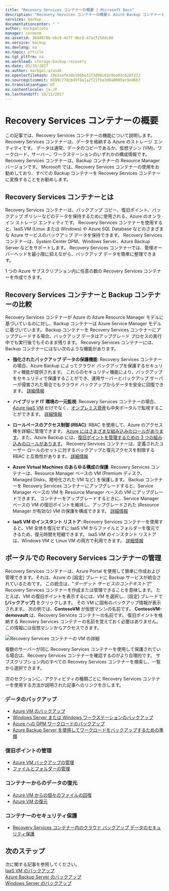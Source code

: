 ```yaml
---
title: "Recovery Services コンテナーの概要 | Microsoft Docs"
description: "Recovery Services コンテナーの概要と Azure Backup コンテナーとの比較。"
services: backup
documentationcenter: " "
author: markgalioto
manager: carmonm
ms.assetid: 38d4078b-ebc8-41ff-9bc8-47acf256dc80
ms.service: backup
ms.devlang: na
ms.topic: article
ms.tgt_pltfrm: na
ms.workload: storage-backup-recovery
ms.date: 05/15/2017
ms.author: markgal;arunak
ms.openlocfilehash: 19e2aafe3de106be32f3d90c63c0ea03c626f272
ms.sourcegitcommit: 6699c77dcbd5f8a1a2f21fba3d0a0005ac9ed6b7
ms.translationtype: HT
ms.contentlocale: ja-JP
ms.lasthandoff: 10/11/2017
---
```

# <a name="recovery-services-vaults-overview"></a>Recovery Services コンテナーの概要

この記事では、Recovery Services コンテナーの機能について説明します。 Recovery Services コンテナーは、データを格納する Azure のストレージ エンティティです。 データは通常、データのコピーであるか、仮想マシン (VM)、ワークロード、サーバー、ワークステーションのいずれかの構成情報です。 Recovery Services コンテナーは、Backup コンテナーの Resource Manager バージョンです。 Microsoft では、Recovery Services コンテナーの使用をお勧めしており、すべての Backup コンテナーを Recovery Services コンテナーに変換することをお勧めします。

## <a name="what-is-a-recovery-services-vault"></a>Recovery Services コンテナーとは

Recovery Services コンテナーは、バックアップ コピー、復旧ポイント、バックアップ ポリシーなどのデータを保持するために使用される、Azure のオンライン ストレージ エンティティです。 Recovery Services コンテナーを使用すると、IaaS VM (Linux または Windows) や Azure SQL Database などのさまざまな Azure サービスのバックアップ データを保持できます。 Recovery Services コンテナーは、System Center DPM、Windows Server、Azure Backup Server などをサポートします。 Recovery Services コンテナーでは、管理オーバーヘッドを最小限に抑えながら、バックアップ データを簡単に整理できます。

1 つの Azure サブスクリプション内に任意の数の Recovery Services コンテナーを作成できます。

## <a name="comparing-recovery-services-vaults-and-backup-vaults"></a>Recovery Services コンテナーと Backup コンテナーの比較

Recovery Services コンテナーが Azure の Azure Resource Manager モデルに基づいているのに対し、Backup コンテナーは Azure Service Manager モデルに基づいています。 Backup コンテナーを Recovery Services コンテナーにアップグレードする場合、バックアップ データはアップグレード プロセスの実行中でも実行後でもそのまま残ります。 Recovery Services コンテナーには、Backup コンテナーにはない次のような機能があります。

- **強化されたバックアップ データの保護機能**: Recovery Services コンテナーの場合、Azure Backup によってクラウド バックアップを保護するセキュリティ機能が提供されます。 これらのセキュリティ機能により、バックアップをセキュリティで保護することができ、運用サーバーとバックアップ サーバーが侵害された場合でもクラウド バックアップからデータを安全に回復できます。 [詳細情報](backup-azure-security-feature.md)

- **ハイブリッド IT 環境の一元監視**: Recovery Services コンテナーの場合、[Azure IaaS VM](backup-azure-manage-vms.md) だけでなく、[オンプレミス資産](backup-azure-manage-windows-server.md#manage-backup-items)も中央ポータルで監視することができます。 [詳細情報](http://azure.microsoft.com/blog/alerting-and-monitoring-for-azure-backup)

- **ロールベースのアクセス制御 (RBAC)**: RBAC を使用して、Azure のアクセス権を詳細に管理できます。 [Azure にはさまざまな組み込みのロールがあります](../active-directory/role-based-access-built-in-roles.md)。また、Azure Backup には、[復旧ポイントを管理するための 3 つの組み込みのロールがあります](backup-rbac-rs-vault.md)。 Recovery Services コンテナーは、定義されたユーザー ロールのセットに対するバックアップと復元アクセスを制限する RBAC と互換性があります。 [詳細情報](backup-rbac-rs-vault.md)

- **Azure Virtual Machines のあらゆる構成の保護**: Recovery Services コンテナーは、Resource Manager ベースの VM (Premium ディスク、Managed Disks、暗号化された VM など) を保護します。 Backup コンテナーを Recovery Services コンテナーにアップグレードすると、Service Manager ベースの VM を Resource Manager ベースの VM にアップグレードできます。 コンテナーをアップグレードするときに、Service Manager ベースの VM の復旧ポイントを維持し、アップグレードされた (Resource Manager が有効な) VM の保護を構成できます。 [詳細情報](http://azure.microsoft.com/blog/azure-backup-recovery-services-vault-ga)

- **IaaS VM のインスタント リストア**: Recovery Services コンテナーを使用すると、VM 全体を復元せずに IaaS VM からファイルとフォルダーを復元できるため、復元時間を短縮できます。 IaaS VM のインスタント リストアは、Windows VM と Linux VM の両方で利用できます。 [詳細情報](http://azure.microsoft.com/blog/instant-file-recovery-from-azure-linux-vm-backup-using-azure-backup-preview)

## <a name="managing-your-recovery-services-vaults-in-the-portal"></a>ポータルでの Recovery Services コンテナーの管理
Recovery Services コンテナーは、Azure Portal を使用して簡単に作成および管理できます。それは、Azure の [設定] ブレードに Backup サービスが統合されているためです。 この統合は、"*ターゲット サービスのコンテキストで*" Recovery Services コンテナーを作成または管理できることを意味します。 たとえば、VM の復旧ポイントを表示するには、VM を選択し、[設定] ブレードで **[バックアップ]** をクリックします。 その VM に固有のバックアップ情報が表示されます。 次の例では、**ContosoVM** が仮想マシンの名前です。 **ContosoVM-demovault** は、Recovery Services コンテナーの名前です。 復旧ポイントを格納する Recovery Services コンテナーの名前を覚えておく必要はありません。この情報には仮想マシンからアクセスできます。  

![Recovery Services コンテナーの VM の詳細](./media/backup-azure-recovery-services-vault-overview/rs-vault-in-context.png)

複数のサーバーが同じ Recovery Services コンテナーを使用して保護されている場合は、Recovery Services コンテナーを確認するのがより合理的です。 サブスクリプション内のすべての Recovery Services コンテナーを検索し、一覧から選択できます。

次のセクションに、アクティビティの種類ごとに Recovery Services コンテナーを使用する方法が説明された記事へのリンクを示します。

### <a name="back-up-data"></a>データのバックアップ
- [Azure VM のバックアップ](backup-azure-vms-first-look-arm.md)
- [Windows Server または Windows ワークステーションのバックアップ](backup-try-azure-backup-in-10-mins.md)
- [Azure への DPM ワークロードのバックアップ](backup-azure-dpm-introduction.md)
- [Azure Backup Server を使用してワークロードをバックアップするための準備](backup-azure-microsoft-azure-backup.md)

### <a name="manage-recovery-points"></a>復旧ポイントの管理
- [Azure VM バックアップの管理](backup-azure-manage-vms.md)
- [ファイルとフォルダーの管理](backup-azure-manage-windows-server.md)

### <a name="restore-data-from-the-vault"></a>コンテナーからのデータの復元
- [Azure VM からの個々のファイルの回復](backup-azure-restore-files-from-vm.md)
- [Azure VM の復元](backup-azure-arm-restore-vms.md)

### <a name="secure-the-vault"></a>コンテナーのセキュリティ保護
- [Recovery Services コンテナー内のクラウド バックアップ データのセキュリティ保護](backup-azure-security-feature.md)



## <a name="next-steps"></a>次のステップ
次に関する記事を参照してください。</br>
[IaaS VM のバックアップ](backup-azure-arm-vms-prepare.md)</br>
[Azure Backup Server のバックアップ](backup-azure-microsoft-azure-backup.md)</br>
[Windows Server のバックアップ](backup-configure-vault.md)
